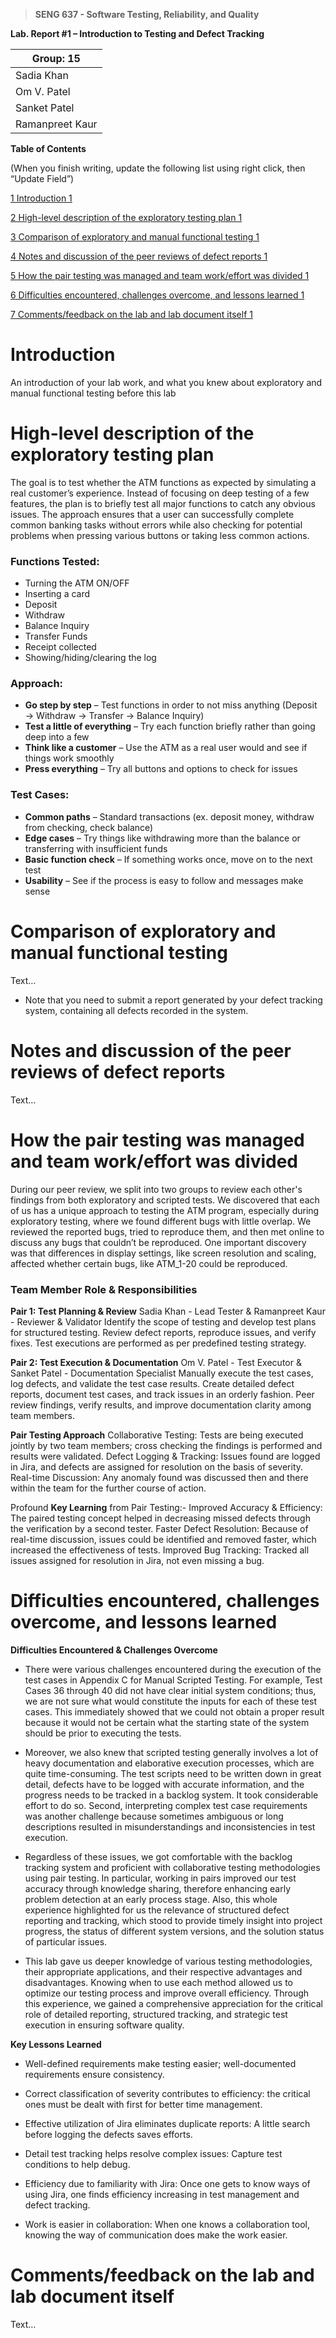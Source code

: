 >   **SENG 637 - Software Testing, Reliability, and Quality**

**Lab. Report \#1 – Introduction to Testing and Defect Tracking**

| Group: 15      |
|-----------------|
| Sadia Khan               |   
| Om V. Patel            |   
| Sanket Patel               |   
| Ramanpreet Kaur              |   


**Table of Contents**

(When you finish writing, update the following list using right click, then
“Update Field”)

[1 Introduction	1](#_Toc439194677)

[2 High-level description of the exploratory testing plan	1](#_Toc439194678)

[3 Comparison of exploratory and manual functional testing	1](#_Toc439194679)

[4 Notes and discussion of the peer reviews of defect reports	1](#_Toc439194680)

[5 How the pair testing was managed and team work/effort was
divided	1](#_Toc439194681)

[6 Difficulties encountered, challenges overcome, and lessons
learned	1](#_Toc439194682)

[7 Comments/feedback on the lab and lab document itself	1](#_Toc439194683)

# Introduction

An introduction of your lab work, and what you knew about exploratory and manual
functional testing before this lab

# High-level description of the exploratory testing plan

The goal is to test whether the ATM functions as expected by simulating a real customer’s experience. Instead of focusing on deep testing of a few features, the plan is to briefly test all major functions to catch any obvious issues. The approach ensures that a user can successfully complete common banking tasks without errors while also checking for potential problems when pressing various buttons or taking less common actions.

### Functions Tested:
- Turning the ATM ON/OFF
- Inserting a card
- Deposit
- Withdraw
- Balance Inquiry
- Transfer Funds
- Receipt collected
- Showing/hiding/clearing the log

### Approach:
- **Go step by step** – Test functions in order to not miss anything (Deposit → Withdraw → Transfer → Balance Inquiry)
- **Test a little of everything** – Try each function briefly rather than going deep into a few
- **Think like a customer** – Use the ATM as a real user would and see if things work smoothly
- **Press everything** – Try all buttons and options to check for issues

### Test Cases:
- **Common paths** – Standard transactions (ex. deposit money, withdraw from checking, check balance)
- **Edge cases** – Try things like withdrawing more than the balance or transferring with insufficient funds
- **Basic function check** – If something works once, move on to the next test
- **Usability** – See if the process is easy to follow and messages make sense

# Comparison of exploratory and manual functional testing

Text…

-   Note that you need to submit a report generated by your defect tracking
    system, containing all defects recorded in the system.

# Notes and discussion of the peer reviews of defect reports

Text…

# How the pair testing was managed and team work/effort was divided 
During our peer review, we split into two groups to review each other's findings from both exploratory and scripted tests. We discovered that each of us has a unique approach to testing the ATM program, especially during exploratory testing, where we found different bugs with little overlap. We reviewed the reported bugs, tried to reproduce them, and then met online to discuss any bugs that couldn’t be reproduced. One important discovery was that differences in display settings, like screen resolution and scaling, affected whether certain bugs, like ATM_1-20  could be reproduced.


### Team Member Role & Responsibilities

**Pair 1: Test Planning & Review**
Sadia Khan - Lead Tester & Ramanpreet Kaur - Reviewer & Validator
Identify the scope of testing and develop test plans for structured testing.
Review defect reports, reproduce issues, and verify fixes.
Test executions are performed as per predefined testing strategy.

**Pair 2: Test Execution & Documentation**
Om V. Patel - Test Executor & Sanket Patel - Documentation Specialist
Manually execute the test cases, log defects, and validate the test case results.
Create detailed defect reports, document test cases, and track issues in an orderly fashion.
Peer review findings, verify results, and improve documentation clarity among team members.


**Pair Testing Approach**
Collaborative Testing: Tests are being executed jointly by two team members; cross checking the findings is performed and results were validated.
Defect Logging & Tracking: Issues found are logged in Jira, and defects are assigned for resolution on the basis of severity.
Real-time Discussion: Any anomaly found was discussed then and there within the team for the further course of action.

Profound **Key Learning** from Pair Testing:-
Improved Accuracy & Efficiency: The paired testing concept helped in decreasing missed defects through the verification by a second tester.
Faster Defect Resolution: Because of real-time discussion, issues could be identified and removed faster, which increased the effectiveness of tests.
Improved Bug Tracking: Tracked all issues assigned for resolution in Jira, not even missing a bug.

# Difficulties encountered, challenges overcome, and lessons learned

**Difficulties Encountered & Challenges Overcome**

- There were various challenges encountered during the execution of the test cases in Appendix C for Manual Scripted Testing. For example, Test Cases 36 through 40 did not have clear initial system conditions; thus, we are not sure what would constitute the inputs for each of these test cases. This immediately showed that we could not obtain a proper result because it would not be certain what the starting state of the system should be prior to executing the tests.

- Moreover, we also knew that scripted testing generally involves a lot of heavy documentation and elaborative execution processes, which are quite time-consuming. The test scripts need to be written down in great detail, defects have to be logged with accurate information, and the progress needs to be tracked in a backlog system. It took considerable effort to do so. Second, interpreting complex test case requirements was another challenge because sometimes ambiguous or long descriptions resulted in misunderstandings and inconsistencies in test execution.

- Regardless of these issues, we got comfortable with the backlog tracking system and proficient with collaborative testing methodologies using pair testing. In particular, working in pairs improved our test accuracy through knowledge sharing, therefore enhancing early problem detection at an early process stage. Also, this whole experience highlighted for us the relevance of structured defect reporting and tracking, which stood to provide timely insight into project progress, the status of different system versions, and the solution status of particular issues.

- This lab gave us deeper knowledge of various testing methodologies, their appropriate applications, and their respective advantages and disadvantages. Knowing when to use each method allowed us to optimize our testing process and improve overall efficiency. Through this experience, we gained a comprehensive appreciation for the critical role of detailed reporting, structured tracking, and strategic test execution in ensuring software quality.


**Key Lessons Learned**

- Well-defined requirements make testing easier; well-documented requirements ensure consistency.

- Correct classification of severity contributes to efficiency: the critical ones must be dealt with first for better time management.

- Effective utilization of Jira eliminates duplicate reports: A little search before logging the defects saves efforts.

- Detail test tracking helps resolve complex issues: Capture test conditions to help debug.

- Efficiency due to familiarity with Jira: Once one gets to know ways of using Jira, one finds efficiency increasing in test management and defect tracking.

- Work is easier in collaboration: When one knows a collaboration tool, knowing the way of communication does make the work easier.
  
# Comments/feedback on the lab and lab document itself

Text…
